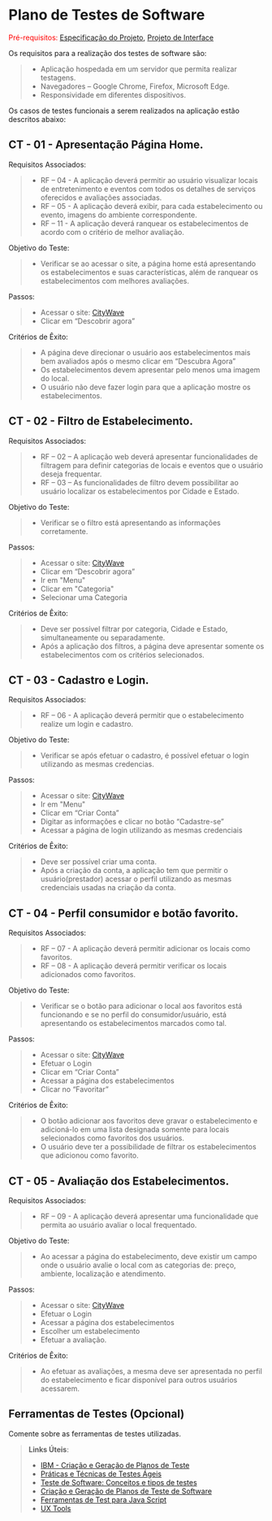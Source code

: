 # Plano de Testes de Software

<span style="color:red">Pré-requisitos: <a href="2-Especificação do Projeto.md"> Especificação do Projeto</a></span>, <a href="3-Projeto de Interface.md"> Projeto de Interface</a>

Os requisitos para a realização dos testes de software são:
 > - Aplicação hospedada em um servidor que permita realizar testagens.
 > - Navegadores – Google Chrome, Firefox, Microsoft Edge.
 > - Responsividade em diferentes dispositivos.

Os casos de testes funcionais a serem realizados na aplicação estão descritos abaixo:

## CT - 01 - Apresentação Página Home.
Requisitos Associados:
> - RF – 04 - A aplicação deverá permitir ao usuário visualizar locais de entretenimento e eventos com todos os detalhes de serviços oferecidos e avaliações associadas.
> - RF – 05 - A aplicação deverá exibir, para cada estabelecimento ou evento, imagens do ambiente correspondente.
> - RF – 11 - A aplicação deverá ranquear os estabelecimentos de acordo com o critério de melhor avaliação.

Objetivo do Teste:
> - Verificar se ao acessar o site, a página home está apresentando os estabelecimentos e suas características, além de ranquear os estabelecimentos com melhores avaliações.

Passos:
> - Acessar o site: [CityWave](josuewl.github.io)
> - Clicar em “Descobrir agora”

Critérios de Êxito:
> - A página deve direcionar o usuário aos estabelecimentos mais bem avaliados após o mesmo clicar em “Descubra Agora”
> - Os estabelecimentos devem apresentar pelo menos uma imagem do local.
> - O usuário não deve fazer login para que a aplicação mostre os estabelecimentos.

## CT - 02 - Filtro de Estabelecimento.
Requisitos Associados:
> - RF – 02 – A aplicação web deverá apresentar funcionalidades de filtragem para definir categorias de locais e eventos que o usuário deseja frequentar.
> - RF – 03 – As funcionalidades de filtro devem possibilitar ao usuário localizar os estabelecimentos por Cidade e Estado.

Objetivo do Teste:
> - Verificar se o filtro está apresentando as informações corretamente.

Passos:
> - Acessar o site: [CityWave](josuewl.github.io)
> - Clicar em “Descobrir agora”
> - Ir em "Menu"
> - Clicar em "Categoria"
> - Selecionar uma Categoria

Critérios de Êxito:
> - Deve ser possível filtrar por categoria, Cidade e Estado, simultaneamente ou separadamente.
> - Após a aplicação dos filtros, a página deve apresentar somente os estabelecimentos com os critérios selecionados.

## CT - 03 - Cadastro e Login.
Requisitos Associados:
> - RF – 06 - A aplicação deverá permitir que o estabelecimento realize um login e cadastro. 

Objetivo do Teste:
> - Verificar se após efetuar o cadastro, é possível efetuar o login utilizando as mesmas credencias.

Passos:
> - Acessar o site: [CityWave](josuewl.github.io)
> - Ir em "Menu"
> - Clicar em “Criar Conta”
> - Digitar as informações e clicar no botão “Cadastre-se”
> - Acessar a página de login utilizando as mesmas credenciais

Critérios de Êxito:
> - Deve ser possível criar uma conta.
> - Após a criação da conta, a aplicação tem que permitir o usuário(prestador) acessar o perfil utilizando as mesmas credenciais usadas na criação da conta.

## CT - 04 - Perfil consumidor e botão favorito.
Requisitos Associados:
> - RF – 07 - A aplicação deverá permitir adicionar os locais como favoritos.
> - RF – 08 - A aplicação deverá permitir verificar os locais adicionados como favoritos.

Objetivo do Teste:
> - Verificar se o botão para adicionar o local aos favoritos está funcionando e se no perfil do consumidor/usuário, está apresentando os estabelecimentos marcados como tal. 

Passos:
> - Acessar o site: [CityWave](josuewl.github.io)
> - Efetuar o Login
> - Clicar em “Criar Conta”
> - Acessar a página dos estabelecimentos
> - Clicar no “Favoritar”

Critérios de Êxito:
> - O botão adicionar aos favoritos deve gravar o estabelecimento e adicioná-lo em uma lista designada somente para locais selecionados como favoritos dos usuários.
> - O usuário deve ter a possibilidade de filtrar os estabelecimentos que adicionou como favorito.

## CT - 05 - Avaliação dos Estabelecimentos.
Requisitos Associados:
> - RF – 09 - A aplicação deverá apresentar uma funcionalidade que permita ao usuário avaliar o local frequentado. 

Objetivo do Teste:
> - Ao acessar a página do estabelecimento, deve existir um campo onde o usuário avalie o local com as categorias de: preço, ambiente, localização e atendimento.  

Passos:
> - Acessar o site: [CityWave](josuewl.github.io)
> - Efetuar o Login
> - Acessar a página dos estabelecimentos
> - Escolher um estabelecimento
> - Efetuar a avaliação.

Critérios de Êxito:
> - Ao efetuar as avaliações, a mesma deve ser apresentada no perfil do estabelecimento e ficar disponível para outros usuários acessarem. 

## Ferramentas de Testes (Opcional)

Comente sobre as ferramentas de testes utilizadas.
 
> **Links Úteis**:
> - [IBM - Criação e Geração de Planos de Teste](https://www.ibm.com/developerworks/br/local/rational/criacao_geracao_planos_testes_software/index.html)
> - [Práticas e Técnicas de Testes Ágeis](http://assiste.serpro.gov.br/serproagil/Apresenta/slides.pdf)
> -  [Teste de Software: Conceitos e tipos de testes](https://blog.onedaytesting.com.br/teste-de-software/)
> - [Criação e Geração de Planos de Teste de Software](https://www.ibm.com/developerworks/br/local/rational/criacao_geracao_planos_testes_software/index.html)
> - [Ferramentas de Test para Java Script](https://geekflare.com/javascript-unit-testing/)
> - [UX Tools](https://uxdesign.cc/ux-user-research-and-user-testing-tools-2d339d379dc7)
